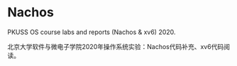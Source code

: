 # Nachos
PKUSS OS course labs and reports  (Nachos & xv6) 2020. 

北京大学软件与微电子学院2020年操作系统实验：Nachos代码补充、xv6代码阅读。

